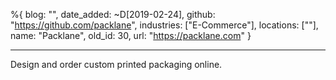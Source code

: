 %{
  blog: "",
  date_added: ~D[2019-02-24],
  github: "https://github.com/packlane",
  industries: ["E-Commerce"],
  locations: [""],
  name: "Packlane",
  old_id: 30,
  url: "https://packlane.com"
}

---

Design and order custom printed packaging online.

